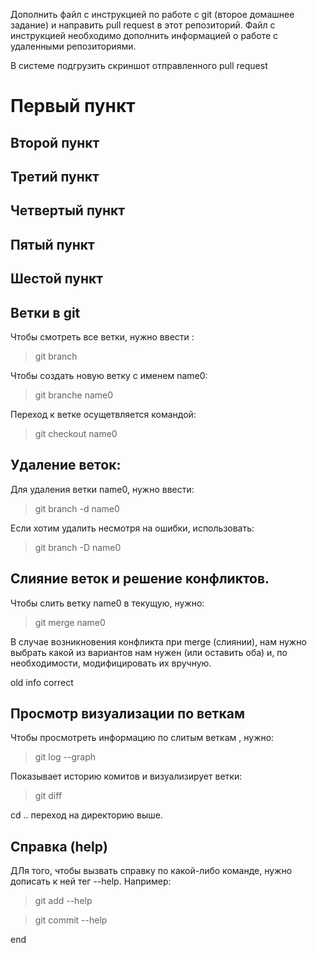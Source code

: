 Дополнить файл с инструкцией по работе с git (второе домашнее задание) и направить pull request в этот репозиторий. Файл с инструкцией необходимо дополнить информацией о работе с удаленными репозиториями.

В системе подгрузить скриншот отправленного pull request

# Первый пункт

## Второй пункт

## Третий пункт

## Четвертый пункт

## Пятый пункт

## Шестой пункт

## Ветки в git

Чтобы смотреть все ветки, нужно ввести :
 > git branch

Чтобы создать новую ветку с именем name0:
 > git branche name0

Переход к ветке осущетвляется командой:
 > git checkout name0
  
  ## Удаление веток:
Для удаления ветки name0, нужно ввести:

 > git branch -d name0

Если хотим удалить несмотря на ошибки, использовать:

 > git branch -D name0

## Слияние веток и решение конфликтов.

Чтобы слить ветку name0 в текущую, нужно:
  > git merge name0

В случае возникновения конфликта при merge (слиянии), нам нужно выбрать какой из вариантов нам нужен (или оставить оба) и, по необходимости, модифицировать их вручную.

  old info correct
  
 ## Просмотр визуализации по веткам

Чтобы просмотреть информацию по слитым веткам , нужно:

 >git log --graph

 Показывает историю комитов и визуализирует ветки:

 > git diff

 cd .. 
 переход на директорию выше.

 ## Справка (help)
 ДЛя того, чтобы вызвать справку по какой-либо команде, нужно дописать к ней тег --help. Например:
 > git add --help
 
 > git commit --help


end